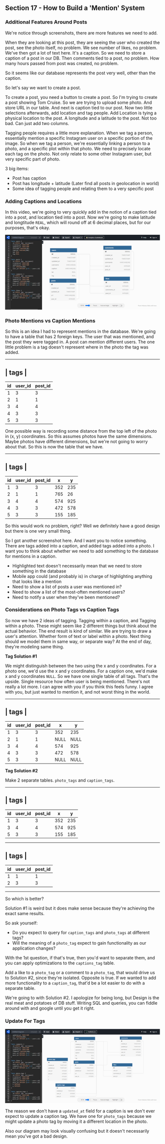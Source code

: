 ## Section 17 - How to Build a 'Mention' System

### Additional Features Around Posts

We're notice through screenshots, there are more features we need to add.

When they are looking at this post, they are seeing the user who created the post, see the photo itself, no problem. We see number of likes, no problem. We've then got a lot of text here. It's a caption. So we need to store a caption of a post in our DB. Then comments tied to a post, no problem. How many hours passed from post was created, no problem.

So it seems like our database represents the post very well, other than the caption.

So let's say we want to create a post.

To create a post, you need a button to create a post. So I'm trying to create a post showing Tom Cruise. So we are trying to upload some photo. And store URL in our table. And next is caption tied to our post. Now two little selections afterwards, add location and tag people. Add Location is tying a physical location to the post. A longitude and a latitude to the post. Not too bad. Can just add two columns.

Tagging people requires a little more explanation. When we tag a person, essentially mention a specific Instagram user on a specific portion of the image. So when we tag a person, we're essentially linking a person to a photo, and a specific plot within that photo. We need to precisely locate each tag on the photo. Not only relate to some other Instagram user, but very specific part of photo.

3 big items:
* Post has caption
* Post has longitude + latitude (Later find all posts in geolocation in world)
* Some idea of tagging people and relating them to a very specific post

### Adding Captions and Locations

In this video, we're going to very quickly add in the notion of a caption tied into a post, and location tied into a post. Now we're going to make latitude and longtitude `REAL`, which will round off at 6 decimal places, but for our purposes, that's okay.

![Instagram DB Diagram 3](images/instagram_dbdiagram3.png)

### Photo Mentions vs Caption Mentions

So this is an idea I had to represent mentions in the database. We're going to have a table that has 2 foreign keys. The user that was mentioned, and the post they were tagged in. A post can mention different users. The one little problem is a tag doesn't represent where in the photo the tag was added.

--------------------------
|          tags          |
--------------------------
| id | user_id | post_id |
|----|---------|---------|
| 1  | 3       | 3       |
| 2  | 1       | 1       |
| 3  | 4       | 4       |
| 4  | 3       | 3       |
| 5  | 3       | 3       |

One possible way is recording some distance from the top left of the photo in (x, y) coordinates. So this assumes photos have the same dimensions. Maybe photos have different dimensions, but we're not going to worry about that. So this is now the table that we have.

--------------------------------------
|               tags                 |
--------------------------------------
| id | user_id | post_id | x   | y   |
|----|---------|---------|-----|-----|
| 1  | 3       | 3       | 352 | 235 |
| 2  | 1       | 1       | 765 | 26  |
| 3  | 4       | 4       | 574 | 925 |
| 4  | 3       | 3       | 472 | 578 |
| 5  | 3       | 3       | 155 | 185 |

So this would work no problem, right? Well we definitely have a good design but there is one very small thing.

So I got another screenshot here. And I want you to notice something. There are tags added into a caption, and added tags added into a photo. I want you to think about whether we need to add something to the database for mentions in a caption.

* Highlighted text doesn't necessarily mean that we need to store something in the database
* Mobile app could (and probably is) in charge of highlighting anything that looks like a mention
* Need to show a list of posts a user was mentioned in?
* Need to show a list of the most-often mentioned users?
* Need to notify a user when they've been mentioned?

### Considerations on Photo Tags vs Caption Tags

So now we have 2 ideas of tagging. Tagging within a caption, and Tagging within a photo. These might seem like 2 different things but think about the actual behavior. The end result is kind of similar. We are trying to draw a user's attention. Whether form of text or label within a photo. Next thing should we model them in same way, or separate way? At the end of day, they're modeling same thing.

__Tag Solution #1__

We might distinguish between the two using the x and y coordinates. For a photo one, we'd use the x and y coordinates. For a caption one, we'd make x and y coordinates `NULL`. So we have one single table of all tags. That's the upside. Single resource how often user is being mentioned. There's not really a lot more. I can agree with you if you think this feels funny. I agree with you, but just wanted to mention it, and not worst thing in the world.


----------------------------------------
|                 tags                 |
----------------------------------------
| id | user_id | post_id | x    | y    |
|----|---------|---------|------|------|
| 1  | 3       | 3       | 352  | 235  |
| 2  | 1       | 1       | NULL | NULL |
| 3  | 4       | 4       | 574  | 925  |
| 4  | 3       | 3       | 472  | 578  |
| 5  | 3       | 3       | NULL | NULL |

__Tag Solution #2__

Make 2 separate tables. `photo_tags` and `caption_tags`.

--------------------------------------
|               tags                 |
--------------------------------------
| id | user_id | post_id | x   | y   |
|----|---------|---------|-----|-----|
| 1  | 3       | 3       | 352 | 235 |
| 3  | 4       | 4       | 574 | 925 |
| 5  | 3       | 3       | 155 | 185 |

--------------------------
|          tags          |
--------------------------
| id | user_id | post_id |
|----|---------|---------|
| 1  | 1       | 1       |
| 2  | 3       | 3       |

---

So which is better?

Solution #1 is weird but it does make sense because they're achieving the exact same results.

So ask yourself:
* Do you expect to query for `caption_tags` and `photo_tags` at different tags?
* Will the meaning of a `photo_tag` expect to gain functionality as our application changes?

With the 1st question, if that's true, then you'd want to separate them, and you can apply optimizations to the `captions_tag` table.

Add a like to a `photo_tag` or a comment to a `photo_tag`, that would drive us to Solution #2, since they're isolated. Opposite is true. If we wanted to add more functionality to a `caption_tag`, that'd be a lot easier to do with a separate table.

We're going to with Solution #2. I apologize for being long, but Design is the real meat and potatoes of DB stuff. Writing SQL and queries, you can fiddle around with and google until you get it right.

### Update For Tags

![Instagram DB Diagram 4](images/instagram_dbdiagram4.png)

The reason we don't have a `updated_at` field for a caption is we don't ever expect to update a caption tag. We have one for `photo_tags` because we might update a photo tag by moving it a different location in the photo.

Also our diagram may look visually confusing but it doesn't necessarily mean you've got a bad design.
